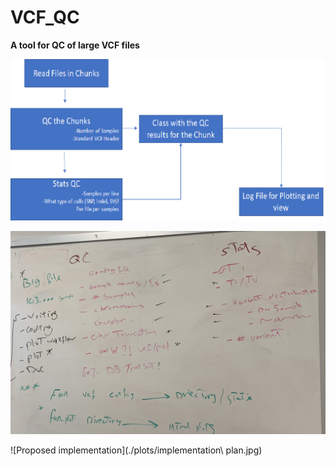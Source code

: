 # VCF_QC
**A tool for QC of large VCF files**

![Main Workflow](./plots/workflow.png)

![User requirement](./plots/requirement.jpg)

![Proposed implementation](./plots/implementation\ plan.jpg)
